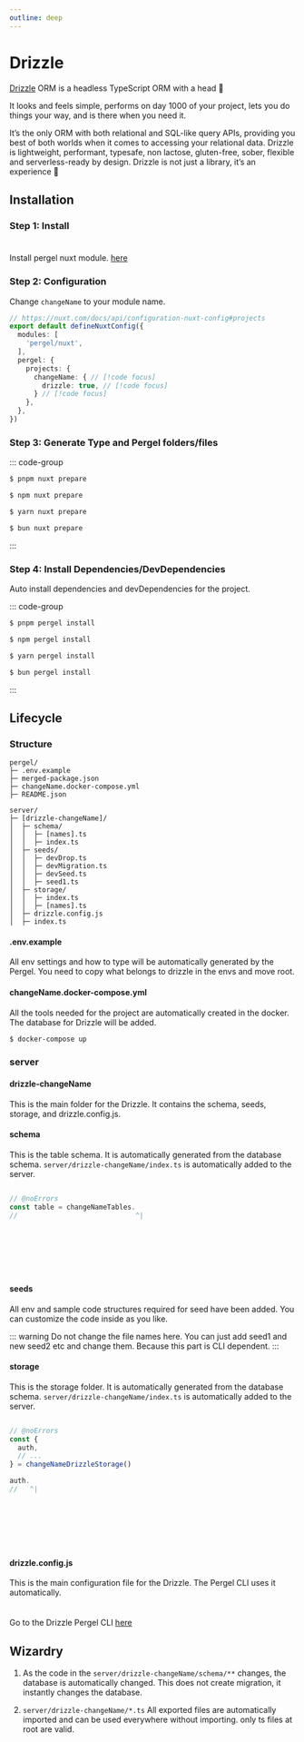 ```yaml
---
outline: deep
---
```


# Drizzle

[Drizzle](https://orm.drizzle.team) ORM is a headless TypeScript ORM with a head 🐲

It looks and feels simple, performs on day 1000 of your project, lets you do things your way, and is there when you need it.

It’s the only ORM with both relational and SQL-like query APIs, providing you best of both worlds when it comes to accessing your relational data. Drizzle is lightweight, performant, typesafe, non lactose, gluten-free, sober, flexible and serverless-ready by design. Drizzle is not just a library, it’s an experience 🤩

## Installation

### Step 1: Install
<div class="tip custom-block" style="padding-top: 8px">

Install pergel nuxt module. [here](../../../guide/nuxt-installation.md)

</div>


### Step 2: Configuration

Change `changeName` to your module name.

```ts twoslash [nuxt.config.ts]
// https://nuxt.com/docs/api/configuration-nuxt-config#projects
export default defineNuxtConfig({
  modules: [
    'pergel/nuxt',
  ],
  pergel: {
    projects: {
      changeName: { // [!code focus]
        drizzle: true, // [!code focus]
      } // [!code focus]
    },
  },
})
```

### Step 3: Generate Type and Pergel folders/files

::: code-group

```sh [pnpm]
$ pnpm nuxt prepare
```

```sh [npm]
$ npm nuxt prepare
```

```sh [yarn]
$ yarn nuxt prepare
```

```sh [bun]
$ bun nuxt prepare
```

:::

### Step 4: Install Dependencies/DevDependencies

Auto install dependencies and devDependencies for the project.

::: code-group

```sh [pnpm]
$ pnpm pergel install
```

```sh [npm]
$ npm pergel install
```

```sh [yarn]
$ yarn pergel install
```

```sh [bun]
$ bun pergel install
```

:::


## Lifecycle

### Structure

```
pergel/
├─ .env.example
├─ merged-package.json
├─ changeName.docker-compose.yml
├─ README.json

server/
├─ [drizzle-changeName]/
│  ├─ schema/
│  │  ├─ [names].ts
│  │  ├─ index.ts
│  ├─ seeds/
│  │  ├─ devDrop.ts
│  │  ├─ devMigration.ts
│  │  ├─ devSeed.ts
│  │  ├─ seed1.ts
│  ├─ storage/
│  │  ├─ index.ts
│  │  ├─ [names].ts
│  ├─ drizzle.config.js
│  ├─ index.ts

```

#### .env.example

All env settings and how to type will be automatically generated by the Pergel. You need to copy what belongs to drizzle in the envs and move root.

#### changeName.docker-compose.yml

All the tools needed for the project are automatically created in the docker. The database for Drizzle will be added.

```sh
$ docker-compose up
```


### server

#### drizzle-changeName

This is the main folder for the Drizzle. It contains the schema, seeds, storage, and drizzle.config.js.

#### schema

This is the table schema. It is automatically generated from the database schema. `server/drizzle-changeName/index.ts` is automatically added to the server.

```ts twoslash [server/utils/test.ts]

// @noErrors
const table = changeNameTables.
//                             ^|
```

&nbsp;

&nbsp;

&nbsp;

#### seeds

All env and sample code structures required for seed have been added. You can customize the code inside as you like.

::: warning
Do not change the file names here. You can just add seed1 and new seed2 etc and change them. Because this part is CLI dependent.
:::

#### storage

This is the storage folder. It is automatically generated from the database schema. `server/drizzle-changeName/index.ts` is automatically added to the server.

```ts twoslash [server/utils/test.ts]

// @noErrors
const {
  auth,
  // ... 
} = changeNameDrizzleStorage()

auth.
//   ^|
```

&nbsp;

&nbsp;

&nbsp;

#### drizzle.config.js

This is the main configuration file for the Drizzle. The Pergel CLI uses it automatically.

<div class="tip custom-block" style="padding-top: 8px">

Go to the Drizzle Pergel CLI [here](./cli)

</div>

## Wizardry

1. As the code in the `server/drizzle-changeName/schema/**` changes, the database is automatically changed. This does not create migration, it instantly changes the database. 

2. `server/drizzle-changeName/*.ts` All exported files are automatically imported and can be used everywhere without importing. only ts files at root are valid.